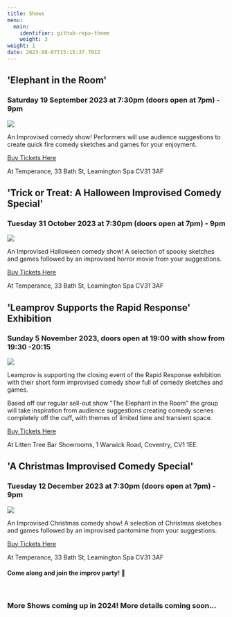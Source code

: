```yaml
---
title: Shows
menu:
  main:
    identifier: github-repo-theme
    weight: 3
weight: 1
date: 2023-08-07T15:15:37.701Z
---
```

## 'Elephant in the Room'

### Saturday 19 September 2023 at 7:30pm (doors open at 7pm) - 9pm

![](/uploads/rai-leigh-kate-ben.jpg)

An Improvised comedy show! Performers will use audience suggestions to create quick fire comedy sketches and games for your enjoyment.

[Buy Tickets Here](https://www.eventbrite.com/e/the-elephant-in-the-room-an-improvised-comedy-show-tickets-678829566507?aff=ebdssbdestsearch&from=c737a98a353e11eeac889ebeee2b6af5&keep_tld=1)

At Temperance, 33 Bath St, Leamington Spa CV31 3AF

## 'Trick or Treat: A Halloween Improvised Comedy Special'

### Tuesday 31 October 2023 at 7:30pm (doors open at 7pm) - 9pm

![](/uploads/temperance-.png)

An Improvised Halloween comedy show! A selection of spooky sketches and games followed by an improvised horror movie from your suggestions.

[Buy Tickets Here](https://www.eventbrite.com/e/trick-or-treat-a-halloween-improvised-comedy-special-tickets-678836276577?aff=ebdssbdestsearch&from=6ff34305352e11eeaecb76c6e69a5a02&keep_tld=1)

At Temperance, 33 Bath St, Leamington Spa CV31 3AF

## 'Leamprov Supports the Rapid Response' Exhibition

### Sunday 5 November 2023, doors open at 19:00 with show from 19:30 -20:15

![](/uploads/posed-everyone-kirsty-mouth-open.jpg)

Leamprov is supporting the closing event of the Rapid Response exhibition with their short form improvised comedy show full of comedy sketches and games. 

Based off our regular sell-out show "The Elephant in the Room" the group will take inspiration from audience suggestions creating comedy scenes completely off the cuff, with themes of limited time and transient space.

[Buy Tickets Here](https://www.eventbrite.co.uk/e/leamprov-supports-rapid-response-at-ltb-tickets-728355620267?aff=ebdsoporgprofile)

At Litten Tree Bar Showrooms, 1 Warwick Road, Coventry, CV1 1EE.

## 'A Christmas Improvised Comedy Special'

### Tuesday 12 December 2023 at 7:30pm (doors open at 7pm) - 9pm

![](/uploads/christmas-jumpers-copy-2.png)

An Improvised Christmas comedy show! A selection of Christmas sketches and games followed by an improvised pantomime from your suggestions.

[Buy Tickets Here](https://www.eventbrite.com/e/a-christmas-improvised-comedy-special-tickets-678849726807?aff=ebdssbdestsearch&from=6ff34305352e11eeaecb76c6e69a5a02&keep_tld=1)

At Temperance, 33 Bath St, Leamington Spa CV31 3AF

#### Come along and join the improv party! 🎉 <br><br><br>

### More Shows coming up in 2024! More details coming soon...<br><br>